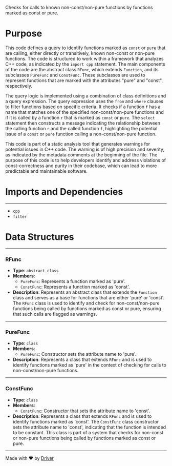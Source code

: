 <!--------------------------------------------------------------------------------->
<!-- IMPORTANT: This file is auto-generated by Driver (https://driver.ai). -------->
<!-- Manual edits may be overwritten on future commits. --------------------------->
<!--------------------------------------------------------------------------------->

Checks for calls to known non-const/non-pure functions by functions marked as const or pure.

# Purpose
This code defines a query to identify functions marked as `const` or `pure` that are calling, either directly or transitively, known non-const or non-pure functions. The code is structured to work within a framework that analyzes C++ code, as indicated by the `import cpp` statement. The main components of the code are the abstract class `RFunc`, which extends `Function`, and its subclasses `PureFunc` and `ConstFunc`. These subclasses are used to represent functions that are marked with the attributes "pure" and "const", respectively.

The query logic is implemented using a combination of class definitions and a query expression. The query expression uses the `from` and `where` clauses to filter functions based on specific criteria. It checks if a function `f` has a name that matches one of the specified non-const/non-pure functions and if it is called by a function `r` that is marked as `const` or `pure`. The `select` statement then constructs a message indicating the relationship between the calling function `r` and the called function `f`, highlighting the potential issue of a `const` or `pure` function calling a non-const/non-pure function.

This code is part of a static analysis tool that generates warnings for potential issues in C++ code. The warning is of high precision and severity, as indicated by the metadata comments at the beginning of the file. The purpose of this code is to help developers identify and address violations of const-correctness and purity in their codebase, which can lead to more predictable and maintainable software.
# Imports and Dependencies

---
- `cpp`
- `filter`


# Data Structures

---
### RFunc
- **Type**: ``abstract class``
- **Members**:
    - ``PureFunc``: Represents a function marked as 'pure'.
    - ``ConstFunc``: Represents a function marked as 'const'.
- **Description**: Represents an abstract class that extends the `Function` class and serves as a base for functions that are either 'pure' or 'const'. The `RFunc` class is used to identify and check for non-const/non-pure functions being called by functions marked as const or pure, ensuring that such calls are flagged as warnings.


---
### PureFunc
- **Type**: ``class``
- **Members**:
    - ``PureFunc``: Constructor sets the attribute name to 'pure'.
- **Description**: Represents a class that extends `RFunc` and is used to identify functions marked as 'pure' in the context of checking for calls to non-const/non-pure functions.


---
### ConstFunc
- **Type**: ``class``
- **Members**:
    - ``ConstFunc``: Constructor that sets the attribute name to 'const'.
- **Description**: Represents a class that extends `RFunc` and is used to identify functions marked as 'const'. The `ConstFunc` class constructor sets the attribute name to 'const', indicating that the function is intended to be constant. This class is part of a system that checks for non-const or non-pure functions being called by functions marked as const or pure.



---
Made with ❤️ by [Driver](https://www.driver.ai/)